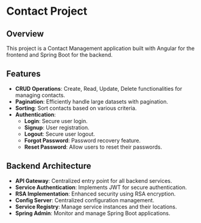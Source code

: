 
# Contact Project

## Overview
This project is a Contact Management application built with Angular for the frontend and Spring Boot for the backend.

## Features
- **CRUD Operations**: Create, Read, Update, Delete functionalities for managing contacts.
- **Pagination**: Efficiently handle large datasets with pagination.
- **Sorting**: Sort contacts based on various criteria.
- **Authentication**: 
  - **Login**: Secure user login.
  - **Signup**: User registration.
  - **Logout**: Secure user logout.
  - **Forgot Password**: Password recovery feature.
  - **Reset Password**: Allow users to reset their passwords.

## Backend Architecture
- **API Gateway**: Centralized entry point for all backend services.
- **Service Authentication**: Implements JWT for secure authentication.
- **RSA Implementation**: Enhanced security using RSA encryption.
- **Config Server**: Centralized configuration management.
- **Service Registry**: Manage service instances and their locations.
- **Spring Admin**: Monitor and manage Spring Boot applications.

